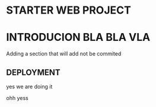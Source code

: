 # STARTER WEB PROJECT

# INTRODUCION BLA BLA VLA

Adding a section that will add not be commited

## DEPLOYMENT


yes we are doing it

ohh yess